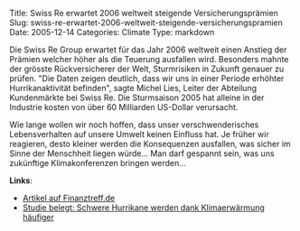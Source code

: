 Title: Swiss Re erwartet 2006 weltweit steigende Versicherungsprämien
Slug: swiss-re-erwartet-2006-weltweit-steigende-versicherungspramien
Date: 2005-12-14
Categories: Climate
Type: markdown

Die Swiss Re Group erwartet für das Jahr 2006 weltweit einen Anstieg der Prämien welcher höher als die Teuerung ausfallen wird. Besonders mahnte der grösste Rückversicherer der Welt, Sturmrisiken in Zukunft genauer zu prüfen. "Die Daten zeigen deutlich, dass wir uns in einer Periode erhöhter Hurrikanaktivität befinden", sagte Michel Lies, Leiter der Abteilung Kundenmärkte bei Swiss Re. Die Sturmsaison 2005 hat alleine in der Industrie kosten von über 60 Milliarden US-Dollar verursacht.

Wie lange wollen wir noch hoffen, dass unser verschwenderisches Lebensverhalten auf unsere Umwelt keinen Einfluss hat. Je früher wir reagieren, desto kleiner werden die Konsequenzen ausfallen, was sicher im Sinne der Menschheit liegen würde... Man darf gespannt sein, was uns zukünftige Klimakonferenzen bringen werden...

**Links**:

- [Artikel auf Finanztreff.de](http://www.finanztreff.de/ftreff/news.htm?id=24142693&sektion=branchen&dt=rdf)
- [Studie belegt: Schwere Hurrikane werden dank Klimaerwärmung häufiger](http://blog.irregular.ch/2005/09/16/studie-belegt-schwere-hurrikane-werden-dank-klimaerwarmung-haufiger/)
